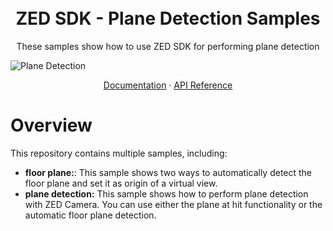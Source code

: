 <h1 align="center">
  <br>
  ZED SDK - Plane Detection Samples
  <br>
</h1>

<p align="center">
These samples show how to use ZED SDK for performing plane detection
</p>

![Plane Detection](https://user-images.githubusercontent.com/32394882/229093072-d9d70e92-07d5-46cb-bde7-21f7c66fd6a1.gif)

<p align="center">
  <a href="https://www.stereolabs.com/docs/spatial-mapping/plane-detection/">Documentation</a>
  ·
  <a href="https://www.stereolabs.com/docs/api/classsl_1_1Camera.html">API Reference</a>


# Overview
This repository contains multiple samples, including:
 - **floor plane:**: This sample shows two ways to automatically detect the floor plane and set it as origin of a virtual view.
 - **plane detection:** This sample shows how to perform plane detection with ZED Camera. You can use either the plane at hit functionality or the automatic floor plane detection.
